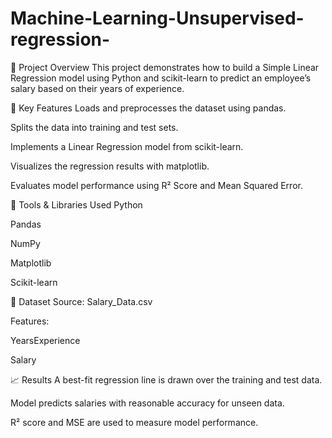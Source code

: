 # Machine-Learning-Unsupervised-regression-

📁 Project Overview
This project demonstrates how to build a Simple Linear Regression model using Python and scikit-learn to predict an employee’s salary based on their years of experience.

🚀 Key Features
Loads and preprocesses the dataset using pandas.

Splits the data into training and test sets.

Implements a Linear Regression model from scikit-learn.

Visualizes the regression results with matplotlib.

Evaluates model performance using R² Score and Mean Squared Error.

🧰 Tools & Libraries Used
Python

Pandas

NumPy

Matplotlib

Scikit-learn


📁 Dataset
Source: Salary_Data.csv

Features:

YearsExperience

Salary



📈 Results
A best-fit regression line is drawn over the training and test data.

Model predicts salaries with reasonable accuracy for unseen data.

R² score and MSE are used to measure model performance.

